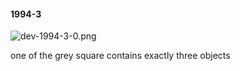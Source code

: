#### 1994-3
![dev-1994-3-0.png](https://github.com/lil-lab/nlvr/raw/master/nlvr/dev/images/5/dev-1994-3-0.png "dev-1994-3-0.png")

one of the grey square contains exactly three objects